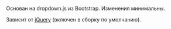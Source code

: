 Основан на dropdown.js из Bootstrap. Изменения минимальны.

<p class="alert  alert--warning">Зависит от <a href="https://jquery.com/">jQuery</a> (включен в сборку по умолчанию).</p>
